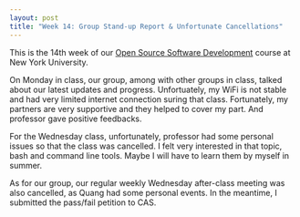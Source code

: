 ```yaml
---
layout: post
title: "Week 14: Group Stand-up Report & Unfortunate Cancellations"
---
```


This is the 14th week of our [Open Source Software Development](https://github.com/nyu-ossd-s20) course at New York University.

On Monday in class, our group, among with other groups in class, talked about our latest updates and progress. Unfortuately, my WiFi is not stable and had very limited internet connection suring that class. Fortunately, my partners are very supportive and they helped to cover my part. And professor gave positive feedbacks.

For the Wednesday class, unfortunately, professor had some personal issues so that the class was cancelled. I felt very interested in that topic, bash and command line tools. Maybe I will have to learn them by myself in summer.

As for our group, our regular weekly Wednesday after-class meeting was also cancelled, as Quang had some personal events. In the meantime, I submitted the pass/fail petition to CAS.